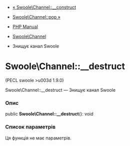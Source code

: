 - [« Swoole\Channel::\_\_construct](swoole-channel.construct.md)
- [Swoole\Channel::pop »](swoole-channel.pop.md)

- [PHP Manual](index.md)
- [Swoole\Channel](class.swoole-channel.md)
- Знищує канал Swoole

# Swoole\Channel::\_\_destruct

(PECL swoole \>u003d 1.9.0)

Swoole\Channel::\_\_destruct — Знищує канал Swoole

### Опис

public **Swoole\Channel::\_\_destruct**(): void

### Список параметрів

Ця функція не має параметрів.
